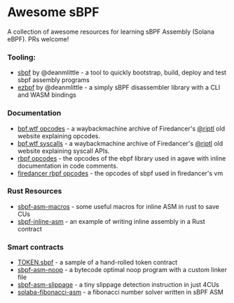 # Awesome sBPF

A collection of awesome resources for learning sBPF Assembly (Solana eBPF). PRs welcome!

### Tooling:
- [sbpf](https://github.com/deanmlittle/sbpf) by @deanmlittle - a tool to quickly bootstrap, build, deploy and test sbpf assembly programs
- [ezbpf](https://github.com/deanmlittle/ezbpf) by @deanmlittle - a simply sBPF disassembler library with a CLI and WASM bindings

### Documentation
- [bpf.wtf opcodes](https://wayback-api.archive.org/web/20231004134038/https://bpf.wtf/sol-0x03-isa/) - a waybackmachine archive of Firedancer's [@riptl](https://github.com/riptl) old website explaining opcodes.
- [bpf.wtf syscalls](https://web.archive.org/web/20231004144333/https://bpf.wtf/sol-0x04-syscalls/) - a waybackmachine archive of Firedancer's [@riptl](https://github.com/riptl) old website explaining syscall APIs.
- [rbpf opcodes](https://github.com/solana-labs/rbpf/blob/main/src/ebpf.rs) - the opcodes of the ebpf library used in agave with inline documentation in code comments.
- [firedancer rbpf opcodes](https://github.com/firedancer-io/firedancer/blob/main/src/ballet/sbpf/fd_sbpf_opcodes.h) - the opcodes of sbpf used in firedancer's vm

### Rust Resources
- [sbpf-asm-macros](https://github.com/deanmlittle/sbpf-asm-macros) - some useful macros for inline ASM in rust to save CUs
- [sbpf-inline-asm](https://github.com/deanmlittle/sbpf-inline-asm) - an example of writing inline assembly in a Rust contract

### Smart contracts
- [TOKEN.sbpf](https://github.com/firedancer-io/token.sbpf) - a sample of a hand-rolled token contract
- [sbpf-asm-noop](https://github.com/deanmlittle/sbpf-asm-noop) - a bytecode optimal noop program with a custom linker file
- [sbpf-asm-slippage](https://github.com/deanmlittle/sbpf-asm-slippage) - a tiny slippage detection instruction in just 4CUs
- [solaba-fibonacci-asm](https://github.com/deanmlittle/solana-fibonacci-asm) - a fibonacci number solver written in sBPF ASM
